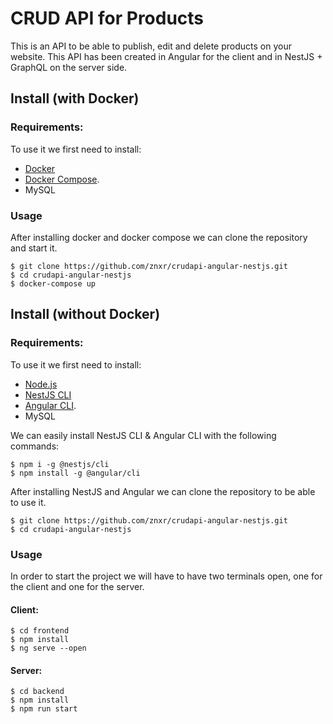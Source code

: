 # CRUD API for Products
This is an API to be able to publish, edit and delete products on your website. This API has been created in Angular for the client and in NestJS + GraphQL on the server side.
## Install (with Docker)
### Requirements:
To use it we first need to install:
* [Docker](https://docs.docker.com/get-docker/)
* [Docker Compose](https://docs.docker.com/compose/install/).
* MySQL
### Usage
After installing docker and docker compose we can clone the repository and start it.
```
$ git clone https://github.com/znxr/crudapi-angular-nestjs.git
$ cd crudapi-angular-nestjs
$ docker-compose up
```
## Install (without Docker)
### Requirements:
To use it we first need to install:
* [Node.js](http://nodejs.org/)
* [NestJS CLI](https://docs.nestjs.com/#installation)
* [Angular CLI](https://angular.io/cli).
* MySQL

We can easily install NestJS CLI & Angular CLI with the following commands:
```
$ npm i -g @nestjs/cli
$ npm install -g @angular/cli
```
After installing NestJS and Angular we can clone the repository to be able to use it.
```
$ git clone https://github.com/znxr/crudapi-angular-nestjs.git
$ cd crudapi-angular-nestjs
```
### Usage
In order to start the project we will have to have two terminals open, one for the client and one for the server.

#### Client:
```
$ cd frontend
$ npm install
$ ng serve --open
```
#### Server:
```
$ cd backend
$ npm install
$ npm run start
```
